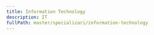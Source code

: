```yaml
---
title: Information Technology
description: IT
fullPath: master/specializari/information-technology
---
```

